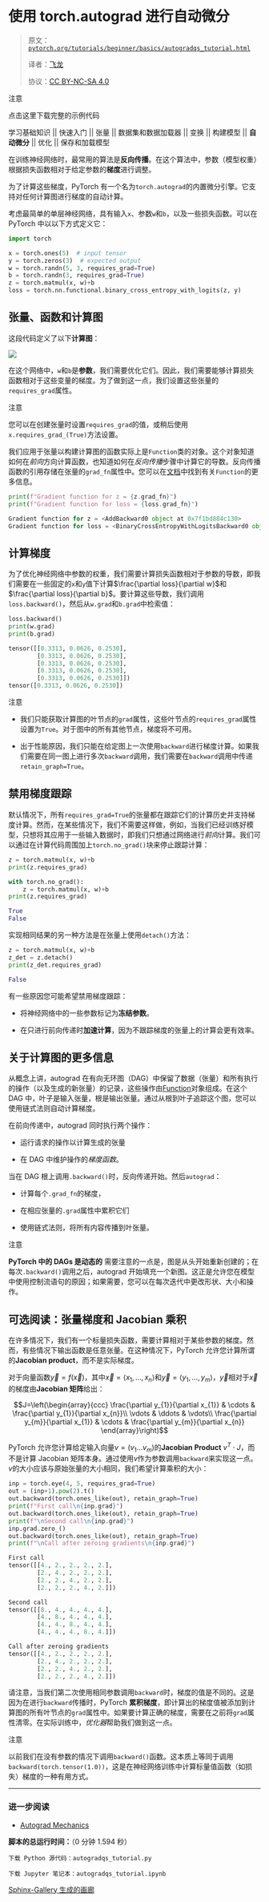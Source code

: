 # 使用 torch.autograd 进行自动微分

> 原文：[`pytorch.org/tutorials/beginner/basics/autogradqs_tutorial.html`](https://pytorch.org/tutorials/beginner/basics/autogradqs_tutorial.html)
>
> 译者：[飞龙](https://github.com/wizardforcel)
>
> 协议：[CC BY-NC-SA 4.0](http://creativecommons.org/licenses/by-nc-sa/4.0/)

注意

点击这里下载完整的示例代码

学习基础知识 || 快速入门 || 张量 || 数据集和数据加载器 || 变换 || 构建模型 || **自动微分** || 优化 || 保存和加载模型

在训练神经网络时，最常用的算法是**反向传播**。在这个算法中，参数（模型权重）根据损失函数相对于给定参数的**梯度**进行调整。

为了计算这些梯度，PyTorch 有一个名为`torch.autograd`的内置微分引擎。它支持对任何计算图进行梯度的自动计算。

考虑最简单的单层神经网络，具有输入`x`、参数`w`和`b`，以及一些损失函数。可以在 PyTorch 中以以下方式定义它：

```py
import torch

x = torch.ones(5)  # input tensor
y = torch.zeros(3)  # expected output
w = torch.randn(5, 3, requires_grad=True)
b = torch.randn(3, requires_grad=True)
z = torch.matmul(x, w)+b
loss = torch.nn.functional.binary_cross_entropy_with_logits(z, y) 
```

## 张量、函数和计算图

这段代码定义了以下**计算图**：

![](img/d0eedb65a2f210ca185c89e964ee05ec.png)

在这个网络中，`w`和`b`是**参数**，我们需要优化它们。因此，我们需要能够计算损失函数相对于这些变量的梯度。为了做到这一点，我们设置这些张量的`requires_grad`属性。

注意

您可以在创建张量时设置`requires_grad`的值，或稍后使用`x.requires_grad_(True)`方法设置。

我们应用于张量以构建计算图的函数实际上是`Function`类的对象。这个对象知道如何在*前向*方向计算函数，也知道如何在*反向传播*步骤中计算它的导数。反向传播函数的引用存储在张量的`grad_fn`属性中。您可以在[文档](https://pytorch.org/docs/stable/autograd.html#function)中找到有关`Function`的更多信息。

```py
print(f"Gradient function for z = {z.grad_fn}")
print(f"Gradient function for loss = {loss.grad_fn}") 
```

```py
Gradient function for z = <AddBackward0 object at 0x7f1bd884c130>
Gradient function for loss = <BinaryCrossEntropyWithLogitsBackward0 object at 0x7f1bd884c670> 
```

## 计算梯度

为了优化神经网络中参数的权重，我们需要计算损失函数相对于参数的导数，即我们需要在一些固定的`x`和`y`值下计算$\frac{\partial loss}{\partial w}$和$\frac{\partial loss}{\partial b}$。要计算这些导数，我们调用`loss.backward()`，然后从`w.grad`和`b.grad`中检索值：

```py
loss.backward()
print(w.grad)
print(b.grad) 
```

```py
tensor([[0.3313, 0.0626, 0.2530],
        [0.3313, 0.0626, 0.2530],
        [0.3313, 0.0626, 0.2530],
        [0.3313, 0.0626, 0.2530],
        [0.3313, 0.0626, 0.2530]])
tensor([0.3313, 0.0626, 0.2530]) 
```

注意

+   我们只能获取计算图的叶节点的`grad`属性，这些叶节点的`requires_grad`属性设置为`True`。对于图中的所有其他节点，梯度将不可用。

+   出于性能原因，我们只能在给定图上一次使用`backward`进行梯度计算。如果我们需要在同一图上进行多次`backward`调用，我们需要在`backward`调用中传递`retain_graph=True`。

## 禁用梯度跟踪

默认情况下，所有`requires_grad=True`的张量都在跟踪它们的计算历史并支持梯度计算。然而，在某些情况下，我们不需要这样做，例如，当我们已经训练好模型，只想将其应用于一些输入数据时，即我们只想通过网络进行*前向*计算。我们可以通过在计算代码周围加上`torch.no_grad()`块来停止跟踪计算：

```py
z = torch.matmul(x, w)+b
print(z.requires_grad)

with torch.no_grad():
    z = torch.matmul(x, w)+b
print(z.requires_grad) 
```

```py
True
False 
```

实现相同结果的另一种方法是在张量上使用`detach()`方法：

```py
z = torch.matmul(x, w)+b
z_det = z.detach()
print(z_det.requires_grad) 
```

```py
False 
```

有一些原因您可能希望禁用梯度跟踪：

+   将神经网络中的一些参数标记为**冻结参数**。

+   在只进行前向传递时**加速计算**，因为不跟踪梯度的张量上的计算会更有效率。

## 关于计算图的更多信息

从概念上讲，autograd 在有向无环图（DAG）中保留了数据（张量）和所有执行的操作（以及生成的新张量）的记录，这些操作由[Function](https://pytorch.org/docs/stable/autograd.html#torch.autograd.Function)对象组成。在这个 DAG 中，叶子是输入张量，根是输出张量。通过从根到叶子追踪这个图，您可以使用链式法则自动计算梯度。

在前向传递中，autograd 同时执行两个操作：

+   运行请求的操作以计算生成的张量

+   在 DAG 中维护操作的*梯度函数*。

当在 DAG 根上调用`.backward()`时，反向传递开始。然后`autograd`：

+   计算每个`.grad_fn`的梯度，

+   在相应张量的`.grad`属性中累积它们

+   使用链式法则，将所有内容传播到叶张量。

注意

**PyTorch 中的 DAGs 是动态的** 需要注意的一点是，图是从头开始重新创建的；在每次`.backward()`调用之后，autograd 开始填充一个新图。这正是允许您在模型中使用控制流语句的原因；如果需要，您可以在每次迭代中更改形状、大小和操作。

## 可选阅读：张量梯度和 Jacobian 乘积

在许多情况下，我们有一个标量损失函数，需要计算相对于某些参数的梯度。然而，有些情况下输出函数是任意张量。在这种情况下，PyTorch 允许您计算所谓的**Jacobian product**，而不是实际梯度。

对于向量函数$\vec{y}=f(\vec{x})$，其中$\vec{x}=\langle x_1,\dots,x_n\rangle$和$\vec{y}=\langle y_1,\dots,y_m\rangle$，$\vec{y}$相对于$\vec{x}$的梯度由**Jacobian 矩阵**给出：

$$J=\left(\begin{array}{ccc} \frac{\partial y_{1}}{\partial x_{1}} & \cdots & \frac{\partial y_{1}}{\partial x_{n}}\\ \vdots & \ddots & \vdots\\ \frac{\partial y_{m}}{\partial x_{1}} & \cdots & \frac{\partial y_{m}}{\partial x_{n}} \end{array}\right)$$

PyTorch 允许您计算给定输入向量$v=(v_1 \dots v_m)$的**Jacobian Product** $v^T\cdot J$，而不是计算 Jacobian 矩阵本身。通过使用$v$作为参数调用`backward`来实现这一点。$v$的大小应该与原始张量的大小相同，我们希望计算乘积的大小：

```py
inp = torch.eye(4, 5, requires_grad=True)
out = (inp+1).pow(2).t()
out.backward(torch.ones_like(out), retain_graph=True)
print(f"First call\n{inp.grad}")
out.backward(torch.ones_like(out), retain_graph=True)
print(f"\nSecond call\n{inp.grad}")
inp.grad.zero_()
out.backward(torch.ones_like(out), retain_graph=True)
print(f"\nCall after zeroing gradients\n{inp.grad}") 
```

```py
First call
tensor([[4., 2., 2., 2., 2.],
        [2., 4., 2., 2., 2.],
        [2., 2., 4., 2., 2.],
        [2., 2., 2., 4., 2.]])

Second call
tensor([[8., 4., 4., 4., 4.],
        [4., 8., 4., 4., 4.],
        [4., 4., 8., 4., 4.],
        [4., 4., 4., 8., 4.]])

Call after zeroing gradients
tensor([[4., 2., 2., 2., 2.],
        [2., 4., 2., 2., 2.],
        [2., 2., 4., 2., 2.],
        [2., 2., 2., 4., 2.]]) 
```

请注意，当我们第二次使用相同参数调用`backward`时，梯度的值是不同的。这是因为在进行`backward`传播时，PyTorch **累积梯度**，即计算出的梯度值被添加到计算图的所有叶节点的`grad`属性中。如果要计算正确的梯度，需要在之前将`grad`属性清零。在实际训练中，*优化器*帮助我们做到这一点。

注意

以前我们在没有参数的情况下调用`backward()`函数。这本质上等同于调用`backward(torch.tensor(1.0))`，这是在神经网络训练中计算标量值函数（如损失）梯度的一种有用方式。

* * *

### 进一步阅读

+   [Autograd Mechanics](https://pytorch.org/docs/stable/notes/autograd.html)

**脚本的总运行时间：**（0 分钟 1.594 秒）

`下载 Python 源代码：autogradqs_tutorial.py`

`下载 Jupyter 笔记本：autogradqs_tutorial.ipynb`

[Sphinx-Gallery 生成的画廊](https://sphinx-gallery.github.io)
